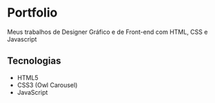 # Portfolio

Meus trabalhos de Designer Gráfico e de Front-end com HTML, CSS e Javascript

## Tecnologias

- HTML5
- CSS3 (Owl Carousel)
- JavaScript
